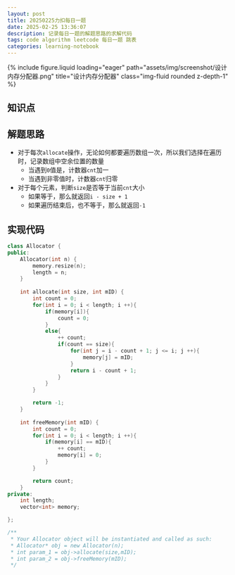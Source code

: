 ```yaml
---
layout: post
title: 20250225力扣每日一题
date: 2025-02-25 13:36:07
description: 记录每日一题的解题思路的求解代码
tags: code algorithm leetcode 每日一题 跳表
categories: learning-notebook
---
```


<div class="row">
    <div class="col-sm mt-3 mt-md-0">
        {% include figure.liquid loading="eager" path="assets/img/screenshot/设计内存分配器.png" title="设计内存分配器" class="img-fluid rounded z-depth-1" %}
    </div>
</div>

## 知识点

## 解题思路

- 对于每次`allocate`操作，无论如何都要遍历数组一次，所以我们选择在遍历时，记录数组中空余位置的数量
  - 当遇到`0`值是，计数器`cnt`加一
  - 当遇到非零值时，计数器`cnt`归零
- 对于每个元素，判断`size`是否等于当前`cnt`大小
  - 如果等于，那么就返回`i - size + 1`
  - 如果遍历结束后，也不等于，那么就返回`-1`

## 实现代码


```cpp
class Allocator {
public:
    Allocator(int n) {
        memory.resize(n);
        length = n;
    }
    
    int allocate(int size, int mID) {
        int count = 0;
        for(int i = 0; i < length; i ++){
            if(memory[i]){
                count = 0;
            }
            else{
                ++ count;
                if(count == size){
                    for(int j = i - count + 1; j <= i; j ++){
                        memory[j] = mID;
                    }
                    return i - count + 1;
                }
            }
        }

        return -1;
    }
    
    int freeMemory(int mID) {
        int count = 0;
        for(int i = 0; i < length; i ++){
            if(memory[i] == mID){
                ++ count;
                memory[i] = 0;
            }
        }

        return count;
    }
private:
    int length;
    vector<int> memory;

};

/**
 * Your Allocator object will be instantiated and called as such:
 * Allocator* obj = new Allocator(n);
 * int param_1 = obj->allocate(size,mID);
 * int param_2 = obj->freeMemory(mID);
 */

```